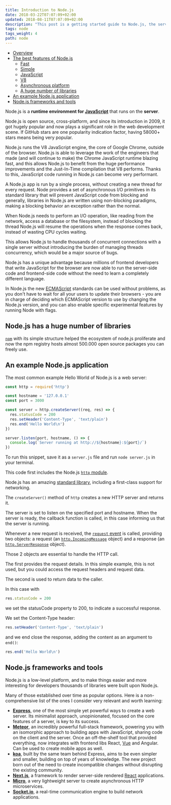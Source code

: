 ```yaml
---
title: Introduction to Node.js
date: 2018-03-22T07:07:09+02:00
updated: 2018-08-11T07:07:09+02:00
description: "This post is a getting started guide to Node.js, the server-side JavaScript runtime environment. Node.js is built on top of the Google Chrome V8 JavaScript engine, and it's mainly used to create web servers - but it's not limited to that"
tags: node
tags_weight: 4
path: node
---
```


<!-- TOC -->

- [Overview](#overview)
- [The best features of Node.js](#the-best-features-of-nodejs)
  - [Fast](#fast)
  - [Simple](#simple)
  - [JavaScript](#javascript)
  - [V8](#v8)
  - [Asynchronous platform](#asynchronous-platform)
  - [A huge number of libraries](#a-huge-number-of-libraries)
- [An example Node.js application](#an-example-nodejs-application)
- [Node.js frameworks and tools](#nodejs-frameworks-and-tools)

<!-- /TOC -->

Node.js is a **runtime environment for [JavaScript](https://flaviocopes.com/javascript/)** that runs on the **server**.

Node.js is open source, cross-platform, and since its introduction in 2009, it got hugely popular and now plays a significant role in the web development scene. If GitHub stars are one popularity indication factor, having 58000+ stars means being very popular.

Node.js runs the V8 JavaScript engine, the core of Google Chrome, outside of the browser. Node.js is able to leverage the work of the engineers that made (and will continue to make) the Chrome JavaScript runtime blazing fast, and this allows Node.js to benefit from the huge performance improvements and the Just-In-Time compilation that V8 performs. Thanks to this, JavaScript code running in Node.js can become very performant.

A Node.js app is run by a single process, without creating a new thread for every request. Node provides a set of asynchronous I/O primitives in its standard library that will prevent JavaScript code from blocking and generally, libraries in Node.js are written using non-blocking paradigms, making a blocking behavior an exception rather than the normal.

When Node.js needs to perform an I/O operation, like reading from the network, access a database or the filesystem, instead of blocking the thread Node.js will resume the operations when the response comes back, instead of wasting CPU cycles waiting.

This allows Node.js to handle thousands of concurrent connections with a single server without introducing the burden of managing threads concurrency, which would be a major source of bugs.

Node.js has a unique advantage because millions of frontend developers that write JavaScript for the browser are now able to run the server-side code and frontend-side code without the need to learn a completely different language.

In Node.js the new [ECMAScript](https://flaviocopes.com/ecmascript/) standards can be used without problems, as you don't have to wait for all your users to update their browsers - you are in charge of deciding which ECMAScript version to use by changing the Node.js version, and you can also enable specific experimental features by running Node with flags.

## Node.js has a huge number of libraries

[`npm`](https://flaviocopes.com/npm/) with its simple structure helped the ecosystem of node.js proliferate and now the npm registry hosts almost 500.000 open source packages you can freely use.

## An example Node.js application

The most common example Hello World of Node.js is a web server:

```js
const http = require('http')

const hostname = '127.0.0.1'
const port = 3000

const server = http.createServer((req, res) => {
  res.statusCode = 200
  res.setHeader('Content-Type', 'text/plain')
  res.end('Hello World\n')
})

server.listen(port, hostname, () => {
  console.log(`Server running at http://${hostname}:${port}/`)
})
```

To run this snippet, save it as a `server.js` file and run `node server.js` in your terminal.

This code first includes the Node.js [`http` module](https://nodejs.org/api/http.html).

Node.js has an amazing [standard library](https://nodejs.org/api/), including a first-class support for networking.

The `createServer()` method of `http` creates a new HTTP server and returns it.

The server is set to listen on the specified port and hostname. When the server is ready, the callback function is called, in this case informing us that the server is running.

Whenever a new request is received, the [`request` event](https://nodejs.org/api/http.html#http_event_request) is called, providing two objects: a request (an [`http.IncomingMessage`](https://nodejs.org/api/http.html#http_class_http_incomingmessage) object) and a response (an [`http.ServerResponse`](https://nodejs.org/api/http.html#http_class_http_serverresponse) object).

Those 2 objects are essential to handle the HTTP call.

The first provides the request details. In this simple example, this is not used, but you could access the request headers and request data.

The second is used to return data to the caller.

In this case with

```js
res.statusCode = 200
```

we set the statusCode property to 200, to indicate a successful response.

We set the Content-Type header:

```js
res.setHeader('Content-Type', 'text/plain')
```

and we end close the response, adding the content as an argument to `end()`:

```js
res.end('Hello World\n')
```

## Node.js frameworks and tools

Node.js is a low-level platform, and to make things easier and more interesting for developers thousands of libraries were built upon Node.js.

Many of those established over time as popular options. Here is a non-comprehensive list of the ones I consider very relevant and worth learning:

- [**Express**](https://expressjs.com/), one of the most simple yet powerful ways to create a web server. Its minimalist approach, unopinionated, focused on the core features of a server, is key to its success.
- [**Meteor**](https://flaviocopes.com/meteor/), an incredibly powerful full-stack framework, powering you with an isomorphic approach to building apps with JavaScript, sharing code on the client and the server. Once an off-the-shelf tool that provided everything, now integrates with frontend libs React, [Vue](https://flaviocopes.com/vue-introduction/) and Angular. Can be used to create mobile apps as well.
- [**koa**](http://koajs.com/), built by the same team behind Express, aims to be even simpler and smaller, building on top of years of knowledge. The new project born out of the need to create incompatible changes without disrupting the existing community.
- [**Next.js**](https://flaviocopes.com/nextjs/), a framework to render server-side rendered [React](https://flaviocopes.com/react/) applications.
- [**Micro**](https://github.com/zeit/micro), a very lightweight server to create asynchronous HTTP microservices.
- [**Socket.io**](https://socket.io/), a real-time communication engine to build network applications.
